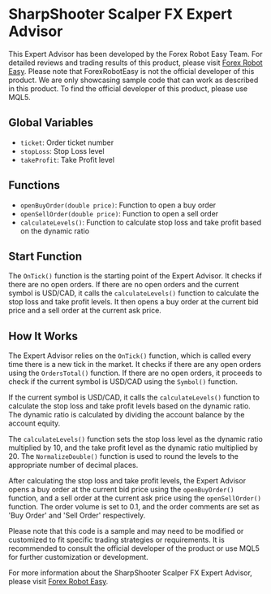 # SharpShooter Scalper FX Expert Advisor

This Expert Advisor has been developed by the Forex Robot Easy Team. For detailed reviews and trading results of this product, please visit [Forex Robot Easy](https://forexroboteasy.com/forex-robot-review/sharpshooter-scalper-fx-review-achieve-exceptional-forex-results/). Please note that ForexRobotEasy is not the official developer of this product. We are only showcasing sample code that can work as described in this product. To find the official developer of this product, please use MQL5.

## Global Variables
- `ticket`: Order ticket number
- `stopLoss`: Stop Loss level
- `takeProfit`: Take Profit level

## Functions
- `openBuyOrder(double price)`: Function to open a buy order
- `openSellOrder(double price)`: Function to open a sell order
- `calculateLevels()`: Function to calculate stop loss and take profit based on the dynamic ratio

## Start Function
The `OnTick()` function is the starting point of the Expert Advisor. It checks if there are no open orders. If there are no open orders and the current symbol is USD/CAD, it calls the `calculateLevels()` function to calculate the stop loss and take profit levels. It then opens a buy order at the current bid price and a sell order at the current ask price.

## How It Works
The Expert Advisor relies on the `OnTick()` function, which is called every time there is a new tick in the market. It checks if there are any open orders using the `OrdersTotal()` function. If there are no open orders, it proceeds to check if the current symbol is USD/CAD using the `Symbol()` function.

If the current symbol is USD/CAD, it calls the `calculateLevels()` function to calculate the stop loss and take profit levels based on the dynamic ratio. The dynamic ratio is calculated by dividing the account balance by the account equity.

The `calculateLevels()` function sets the stop loss level as the dynamic ratio multiplied by 10, and the take profit level as the dynamic ratio multiplied by 20. The `NormalizeDouble()` function is used to round the levels to the appropriate number of decimal places.

After calculating the stop loss and take profit levels, the Expert Advisor opens a buy order at the current bid price using the `openBuyOrder()` function, and a sell order at the current ask price using the `openSellOrder()` function. The order volume is set to 0.1, and the order comments are set as 'Buy Order' and 'Sell Order' respectively.

Please note that this code is a sample and may need to be modified or customized to fit specific trading strategies or requirements. It is recommended to consult the official developer of the product or use MQL5 for further customization or development.

For more information about the SharpShooter Scalper FX Expert Advisor, please visit [Forex Robot Easy](https://forexroboteasy.com/forex-robot-review/sharpshooter-scalper-fx-review-achieve-exceptional-forex-results/).
